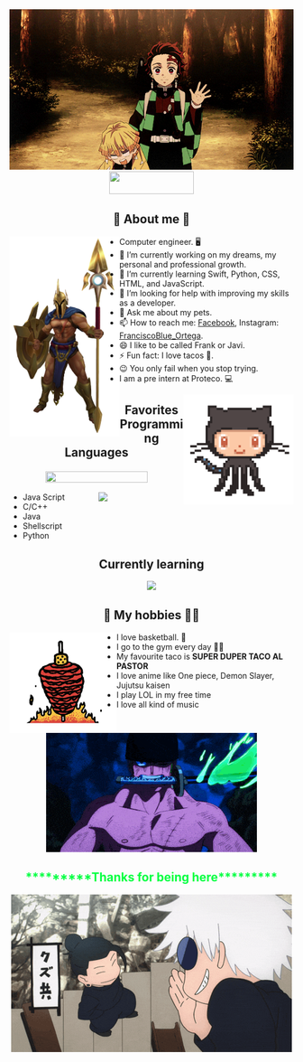 <body>

<div align="center">
<img src="demon_salyer.gif" width="auto">
</div>
<div align="center">
<img draggable="false" style="width:150px; height:40px;" src="https://komarev.com/ghpvc?username=FranciscoJRO">
</div>

<h2 align="center"> 🦾 About me 👾 </h2>
<img align="left" src="Pantheon_Render.webp" width="195px"/> 

- Computer engineer. 🖥️
- 🔭 I’m currently working on my dreams, my personal and professional growth.
- 🌱 I’m currently learning Swift, Python, CSS, HTML, and JavaScript.
- 🤔 I’m looking for help with improving my skills as a developer.
- 💬 Ask me about my pets.
- 📫 How to reach me: [Facebook](https://www.facebook.com/francisco.reynoso00/), Instagram: [FranciscoBlue_Ortega](https://www.instagram.com/franciscoblue_ortega/).
- 😄 I like to be called Frank or Javi.
- ⚡ Fun fact: I love tacos 🌮.
- 😉 You only fail when you stop trying.
- I am a pre intern at Proteco. 💻
<img align="right" src="github.gif" width="195px"/> 


## <p align="center"> Favorites Programming Languages </p>
<p align="center">
  <a href="https://github.com/anuraghazra/github-readme-stats">
    <img src="https://github-readme-stats.vercel.app/api?username=FRanciscoJRO&show_icons=true&theme=ocean_dark&rank_icon=github" width="60%" height="60%" />
  </a>
</p>

<p>
  <a href="https://github.com/anuraghazra/github-readme-stats">
    <img align="right" src="https://github-readme-stats.vercel.app/api/top-langs/?username=FranciscoJRo&langs_count=6&theme=ocean_dark&layout=pie" width="30%" />
  </a>
</p> 

- Java Script
- C/C++
- Java
- Shellscript
- Python

<h2 align="center"> Currently learning</h2>

<p align="center">
  <a href="https://skillicons.dev/icons?i=aws,gcp,azure,react,vue,flutter&perline=3">
    <img src="https://skillicons.dev/icons?i=git,html,css,vue,c,python,js,latex,java,swift,figma,php,linux,mysql,bootstrap,github,laravel&perline=4" width="500" />
  </a>
</p>
</body>

<h2 align="center"> 🏀 My hobbies 💪🏻 </h2>
<img align="left" src="taco_pastor.gif" width="190px"/> 


- I love basketball. 🏀
- I go to the gym every day 💪🏻
- My favourite taco is **SUPER DUPER TACO AL PASTOR**  
- I love anime like One piece, Demon Slayer, Jujutsu kaisen 
- I play LOL in my free time 
- I love all kind of music 


<div align="center">
  <img src="zoro-roronoa-zoro.gif" width="auto">
</div>

<h2 align="center">
    <span style="color: #00ff40;">*********Thanks for being here*********</span>
  </h2> 
  
<div align="center">
  <img src="geto-suguru-blue-spring.gif" width="auto">
</div>
